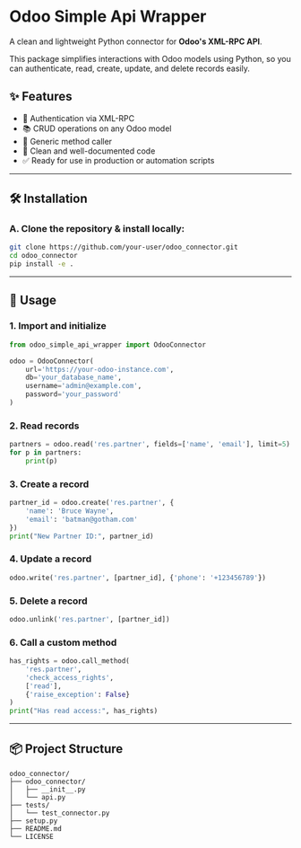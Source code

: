 # Odoo Simple Api Wrapper

A clean and lightweight Python connector for **Odoo's XML-RPC API**.

This package simplifies interactions with Odoo models using Python, so you can authenticate, read, create, update, and delete records easily.

## ✨ Features

- 🔐 Authentication via XML-RPC
- 📚 CRUD operations on any Odoo model
- 🔁 Generic method caller
- 🧼 Clean and well-documented code
- ✅ Ready for use in production or automation scripts

---

## 🛠️ Installation

### A. Clone the repository & install locally:

```bash
git clone https://github.com/your-user/odoo_connector.git
cd odoo_connector
pip install -e .
```

---

## 🚀 Usage

### 1. Import and initialize

```python
from odoo_simple_api_wrapper import OdooConnector

odoo = OdooConnector(
    url='https://your-odoo-instance.com',
    db='your_database_name',
    username='admin@example.com',
    password='your_password'
)
```

### 2. Read records

```python
partners = odoo.read('res.partner', fields=['name', 'email'], limit=5)
for p in partners:
    print(p)
```

### 3. Create a record

```python
partner_id = odoo.create('res.partner', {
    'name': 'Bruce Wayne',
    'email': 'batman@gotham.com'
})
print("New Partner ID:", partner_id)
```

### 4. Update a record

```python
odoo.write('res.partner', [partner_id], {'phone': '+123456789'})
```

### 5. Delete a record

```python
odoo.unlink('res.partner', [partner_id])
```

### 6. Call a custom method

```python
has_rights = odoo.call_method(
    'res.partner',
    'check_access_rights',
    ['read'],
    {'raise_exception': False}
)
print("Has read access:", has_rights)
```

---

## 📦 Project Structure

```
odoo_connector/
├── odoo_connector/
│   ├── __init__.py
│   └── api.py
├── tests/
│   └── test_connector.py
├── setup.py
├── README.md
└── LICENSE
```
